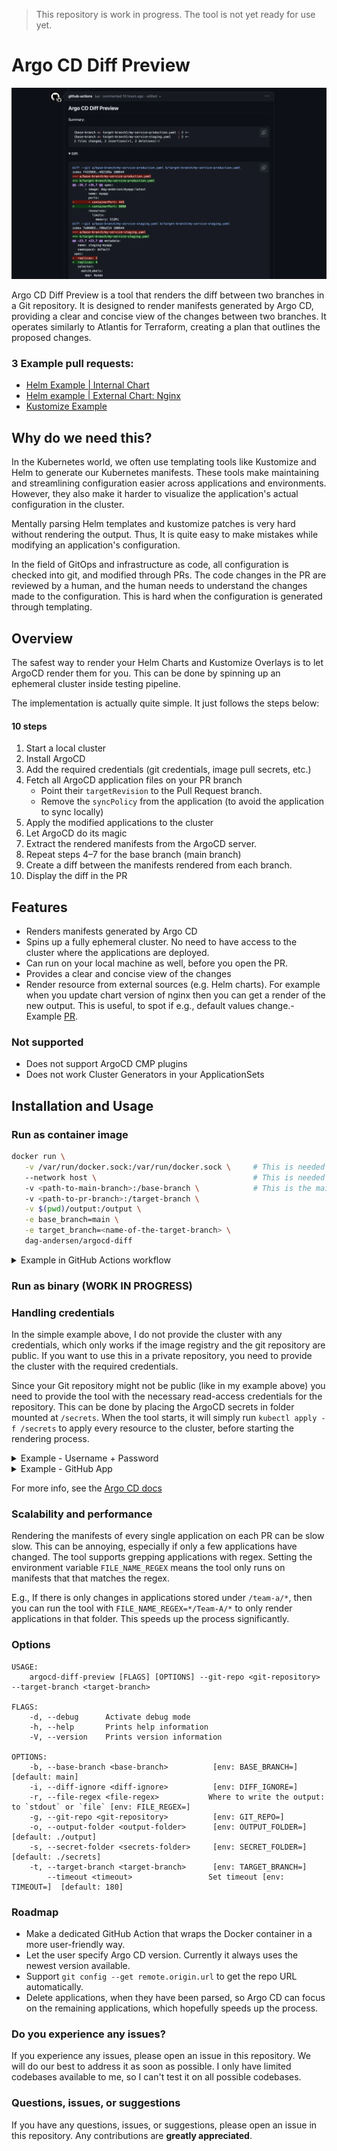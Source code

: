 > This repository is work in progress. The tool is not yet ready for use yet.

# Argo CD Diff Preview

![](./images/example.png)

Argo CD Diff Preview is a tool that renders the diff between two branches in a Git repository. It is designed to render manifests generated by Argo CD, providing a clear and concise view of the changes between two branches. It operates similarly to Atlantis for Terraform, creating a plan that outlines the proposed changes.

### 3 Example pull requests:
- [Helm Example | Internal Chart](https://github.com/dag-andersen/argocd-diff-preview/pull/3)
- [Helm example | External Chart: Nginx](https://github.com/dag-andersen/argocd-diff-preview/pull/2)
- [Kustomize Example](https://github.com/dag-andersen/argocd-diff-preview/pull/1)

## Why do we need this?

In the Kubernetes world, we often use templating tools like Kustomize and Helm to generate our Kubernetes manifests. These tools make maintaining and streamlining configuration easier across applications and environments. However, they also make it harder to visualize the application's actual configuration in the cluster.

Mentally parsing Helm templates and kustomize patches is very hard without rendering the output. Thus, It is quite easy to make mistakes while modifying an application's configuration.

In the field of GitOps and infrastructure as code, all configuration is checked into git, and modified through PRs. The code changes in the PR are reviewed by a human, and the human needs to understand the changes made to the configuration. This is hard when the configuration is generated through templating.

## Overview

The safest way to render your Helm Charts and Kustomize Overlays is to let ArgoCD render them for you. This can be done by spinning up an ephemeral cluster inside testing pipeline. 

The implementation is actually quite simple. It just follows the steps below:

#### 10 steps
1. Start a local cluster
2. Install ArgoCD
3. Add the required credentials (git credentials, image pull secrets, etc.)
4. Fetch all ArgoCD application files on your PR branch
   - Point their `targetRevision` to the Pull Request branch.
   - Remove the `syncPolicy` from the application (to avoid the application to sync locally)
1. Apply the modified applications to the cluster
2. Let ArgoCD do its magic
3. Extract the rendered manifests from the ArgoCD server.
4. Repeat steps 4–7 for the base branch (main branch)
5. Create a diff between the manifests rendered from each branch.
6. Display the diff in the PR

## Features

- Renders manifests generated by Argo CD
- Spins up a fully ephemeral cluster. No need to have access to the cluster where the applications are deployed.
- Can run on your local machine as well, before you open the PR.
- Provides a clear and concise view of the changes
- Render resource from external sources (e.g. Helm charts). For example when you update chart version of nginx then you can get a render of the new output. This is useful, to spot if e.g., default values change.- Example [PR]([link](https://github.com/dag-andersen/argocd-diff-preview/pull/2)). 

### Not supported
- Does not support ArgoCD CMP plugins
- Does not work Cluster Generators in your ApplicationSets

## Installation and Usage

### Run as container image

```bash
docker run \
   -v /var/run/docker.sock:/var/run/docker.sock \     # This is needed to access the host's docker daemon.
   --network host \                                   # This is needed so the container can access the local cluster on the host's docker daemon.
   -v <path-to-main-branch>:/base-branch \            # This is the main branch's ArgoCD applications.
   -v <path-to-pr-branch>:/target-branch \
   -v $(pwd)/output:/output \
   -e base_branch=main \
   -e target_branch=<name-of-the-target-branch> \
   dag-andersen/argocd-diff
```

<details>
  <summary>Example in GitHub Actions workflow</summary>

```yaml
- uses: actions/checkout@v4
  with:
    path: pull-request

- uses: actions/checkout@v4
  with:
    ref: main
    path: main

- name: Diff
  run: >
    docker run
    --network=host
    -v /var/run/docker.sock:/var/run/docker.sock
    -v $(pwd)/main:/base-branch
    -v $(pwd)/pull-request:/target-branch
    -v $(pwd)/output:/output
    -e TARGET_BRANCH=${{ github.head_ref }}
    -e GIT_REPO=<your-repo>
    dagandersen/argocd-diff-preview:latest-amd64

- name: post comment 
  run: |
    gh pr comment ${{ github.event.number }} --body-file output/diff.md
  env:
    GITHUB_TOKEN: ${{ secrets.GITHUB_TOKEN }}
```

</details>


### Run as binary (WORK IN PROGRESS)

<!--

*Pre-requisite:*
- Install [gh](https://cli.github.com/manual/installation) CLI
- Install [kind](https://kind.sigs.k8s.io/docs/user/quick-start/) CLI
- Install [argocd](https://argoproj.github.io/argo-cd/cli_installation/) CLI

```bash
gh release download v0.1.0
chmod +x argocd-diff
./argocd-diff --base-branch main --target-branch feature-branch
```

<details>
  <summary>Example in GitHub Actions workflow</summary>
  
```yaml
name: Render ArgoCD Diff

on:
  pull_request:
    branches:
      - main

jobs:
  argocd-diff-preview:
    runs-on: ubuntu
    permissions: write-all # TODO: pick a less permissive permission

    steps:
      - uses: actions/checkout@v4
         with:
            path: pull-reques

      - uses: actions/checkout@v4
         with:
            ref: main
            path: main

      - name: Diff
         run: |
            gh release download v0.1.0 --repo dag-andersen/argocd-diff
            chmod +x argocd-diff
            ./argocd-diff --base-branch main --target-branch feature-branch

      - name: Comment Diff
         run: |
            gh pr comment ${{ github.event.number }} --body-file output/message.md
```

</details>

-->

### Handling credentials

In the simple example above, I do not provide the cluster with any credentials, which only works if the image registry and the git repository are public. If you want to use this in a private repository, you need to provide the cluster with the required credentials.

Since your Git repository might not be public (like in my example above) you need to provide the tool with the necessary read-access credentials for the repository. This can be done by placing the ArgoCD secrets in folder mounted at `/secrets`. When the tool starts, it will simply run `kubectl apply -f /secrets` to apply every resource to the cluster, before starting the rendering process.

<details>
  <summary>Example - Username + Password </summary>

```yaml
apiVersion: v1
kind: Secret
metadata:
  name: argoproj-https-creds
  namespace: argocd
  labels:
    argocd.argoproj.io/secret-type: repo-creds
stringData:
  url: https://github.com/argoproj
  type: helm
  password: my-password
  username: my-username
```
</details>

<details>
  <summary>Example - GitHub App </summary>

```yaml
apiVersion: v1
kind: Secret
metadata:
  name: github-creds
  namespace: argocd
  labels:
    argocd.argoproj.io/secret-type: repo-creds
stringData:
  url: https://github.com/argoproj
  type: helm
  githubAppID: 1
  githubAppInstallationID: 2
  githubAppPrivateKey: |
    -----BEGIN OPENSSH PRIVATE KEY-----
    ...
    -----END OPENSSH PRIVATE KEY-----
```
</details>

For more info, see the [Argo CD docs](https://argo-cd.readthedocs.io/en/stable/operator-manual/argocd-repo-creds-yaml/)

### Scalability and performance
Rendering the manifests of every single application on each PR can be slow slow. This can be annoying, especially if only a few applications have changed. The tool supports grepping applications with regex. Setting the environment variable `FILE_NAME_REGEX` means the tool only runs on manifests that that matches the regex.

E.g., If there is only changes in applications stored under `/team-a/*`, then you can run the tool with `FILE_NAME_REGEX=*/Team-A/*` to only render applications in that folder. This speeds up the process significantly.

### Options
```
USAGE:
    argocd-diff-preview [FLAGS] [OPTIONS] --git-repo <git-repository> --target-branch <target-branch>

FLAGS:
    -d, --debug      Activate debug mode
    -h, --help       Prints help information
    -V, --version    Prints version information

OPTIONS:
    -b, --base-branch <base-branch>          [env: BASE_BRANCH=]  [default: main]
    -i, --diff-ignore <diff-ignore>          [env: DIFF_IGNORE=]
    -r, --file-regex <file-regex>           Where to write the output: to `stdout` or `file` [env: FILE_REGEX=]
    -g, --git-repo <git-repository>          [env: GIT_REPO=]
    -o, --output-folder <output-folder>      [env: OUTPUT_FOLDER=]  [default: ./output]
    -s, --secret-folder <secrets-folder>     [env: SECRET_FOLDER=]  [default: ./secrets]
    -t, --target-branch <target-branch>      [env: TARGET_BRANCH=]
        --timeout <timeout>                 Set timeout [env: TIMEOUT=]  [default: 180]
```

### Roadmap
- Make a dedicated GitHub Action that wraps the Docker container in a more user-friendly way. 
- Let the user specify Argo CD version. Currently it always uses the newest version available.
- Support `git config --get remote.origin.url` to get the repo URL automatically.
- Delete applications, when they have been parsed, so Argo CD can focus on the remaining applications, which hopefully speeds up the process. 

### Do you experience any issues?

If you experience any issues, please open an issue in this repository. We will do our best to address it as soon as possible. I only have limited codebases available to me, so I can't test it on all possible codebases. 

### Questions, issues, or suggestions

If you have any questions, issues, or suggestions, please open an issue in this repository.
Any contributions are **greatly appreciated**. 
